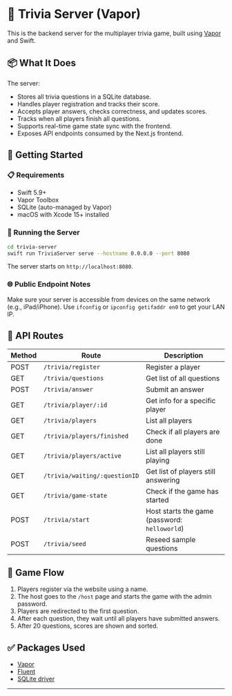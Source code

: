 # 📘 Trivia Server (Vapor)

This is the backend server for the multiplayer trivia game, built using [Vapor](https://vapor.codes/) and Swift.

## 📦 What It Does

The server:
- Stores all trivia questions in a SQLite database.
- Handles player registration and tracks their score.
- Accepts player answers, checks correctness, and updates scores.
- Tracks when all players finish all questions.
- Supports real-time game state sync with the frontend.
- Exposes API endpoints consumed by the Next.js frontend.

## 🚀 Getting Started

### 📋 Requirements

- Swift 5.9+
- Vapor Toolbox
- SQLite (auto-managed by Vapor)
- macOS with Xcode 15+ installed

### 🧪 Running the Server

```bash
cd trivia-server
swift run TriviaServer serve --hostname 0.0.0.0 --port 8080
```

The server starts on `http://localhost:8080`.

### 🌐 Public Endpoint Notes
Make sure your server is accessible from devices on the same network (e.g., iPad/iPhone). Use `ifconfig` or `ipconfig getifaddr en0` to get your LAN IP.

## 🔌 API Routes

| Method | Route                         | Description                           |
|--------|-------------------------------|---------------------------------------|
| POST   | `/trivia/register`            | Register a player                     |
| GET    | `/trivia/questions`           | Get list of all questions             |
| POST   | `/trivia/answer`              | Submit an answer                      |
| GET    | `/trivia/player/:id`          | Get info for a specific player        |
| GET    | `/trivia/players`             | List all players                      |
| GET    | `/trivia/players/finished`    | Check if all players are done         |
| GET    | `/trivia/players/active`      | List all players still playing        |
| GET    | `/trivia/waiting/:questionID` | Get list of players still answering   |
| GET    | `/trivia/game-state`          | Check if the game has started         |
| POST   | `/trivia/start`               | Host starts the game (password: `helloworld`) |
| POST   | `/trivia/seed`                | Reseed sample questions               |

## 🧠 Game Flow

1. Players register via the website using a name.
2. The host goes to the `/host` page and starts the game with the admin password.
3. Players are redirected to the first question.
4. After each question, they wait until all players have submitted answers.
5. After 20 questions, scores are shown and sorted.

## ✅ Packages Used

- [Vapor](https://github.com/vapor/vapor)
- [Fluent](https://github.com/vapor/fluent)
- [SQLite driver](https://github.com/vapor/fluent-sqlite-driver)

---
